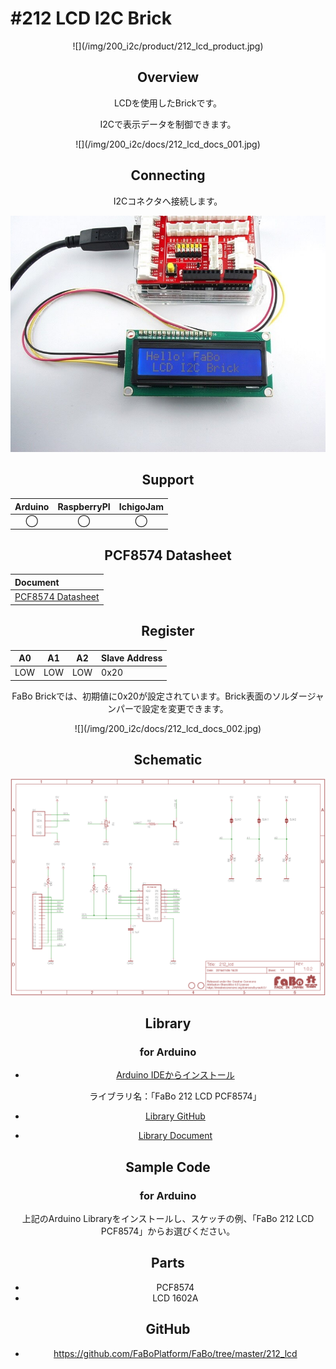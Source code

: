 # #212 LCD I2C Brick

<center>![](/img/200_i2c/product/212_lcd_product.jpg)
<!--COLORME-->

## Overview
LCDを使用したBrickです。

I2Cで表示データを制御できます。

<center>![](/img/200_i2c/docs/212_lcd_docs_001.jpg)

## Connecting
I2Cコネクタへ接続します。

![](/img/200_i2c/connect/212_lcd_connect.jpg)

## Support
|Arduino|RaspberryPI|IchigoJam|
|:--:|:--:|:--:|
|◯|◯|◯|

## PCF8574 Datasheet
| Document |
|:--|
| [PCF8574 Datasheet](http://www.tij.co.jp/jp/lit/ds/symlink/pcf8574.pdf) |

## Register
| A0 | A1 | A2 | Slave Address |
| -- | -- | -- | -- |
| LOW | LOW | LOW | 0x20 |

FaBo Brickでは、初期値に0x20が設定されています。Brick表面のソルダージャンパーで設定を変更できます。

<center>![](/img/200_i2c/docs/212_lcd_docs_002.jpg)

## Schematic
![](/img/200_i2c/schematic/212_lcd_schematic.png)

## Library
### for Arduino
- [Arduino IDEからインストール](http://fabo.io/library_install.html)

  ライブラリ名：「FaBo 212 LCD PCF8574」

- [Library GitHub](https://github.com/FaBoPlatform/FaBoLCD-PCF8574-Library)
- [Library Document](http://fabo.io/doxygen/FaBoLCD-PCF8574-Library)

## Sample Code
### for Arduino
上記のArduino Libraryをインストールし、スケッチの例、「FaBo 212 LCD PCF8574」からお選びください。

## Parts
- PCF8574
- LCD 1602A

## GitHub
- https://github.com/FaBoPlatform/FaBo/tree/master/212_lcd
